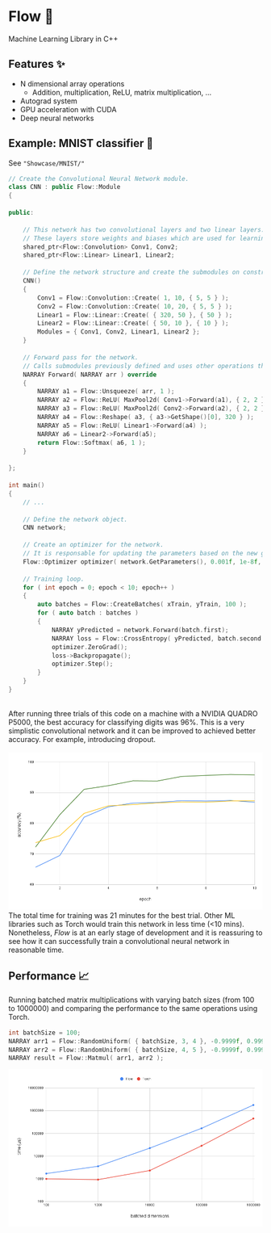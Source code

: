 # Flow 🌊
Machine Learning Library in C++
## Features ✨
- N dimensional array operations
  - Addition, multiplication, ReLU, matrix multiplication, ...
- Autograd system
- GPU acceleration with CUDA
- Deep neural networks
## Example: MNIST classifier 🔢
See ```"Showcase/MNIST/"```<br>
```cpp
// Create the Convolutional Neural Network module.
class CNN : public Flow::Module
{

public:

    // This network has two convolutional layers and two linear layers.
    // These layers store weights and biases which are used for learning after backpropagation.
    shared_ptr<Flow::Convolution> Conv1, Conv2;
    shared_ptr<Flow::Linear> Linear1, Linear2;

    // Define the network structure and create the submodules on construct.
    CNN()
    {
        Conv1 = Flow::Convolution::Create( 1, 10, { 5, 5 } );
        Conv2 = Flow::Convolution::Create( 10, 20, { 5, 5 } );
        Linear1 = Flow::Linear::Create( { 320, 50 }, { 50 } );
        Linear2 = Flow::Linear::Create( { 50, 10 }, { 10 } );
        Modules = { Conv1, Conv2, Linear1, Linear2 };
    }

    // Forward pass for the network.
    // Calls submodules previously defined and uses other operations that don't store parameters.
    NARRAY Forward( NARRAY arr ) override
    {
        NARRAY a1 = Flow::Unsqueeze( arr, 1 );
        NARRAY a2 = Flow::ReLU( MaxPool2d( Conv1->Forward(a1), { 2, 2 } ) );
        NARRAY a3 = Flow::ReLU( MaxPool2d( Conv2->Forward(a2), { 2, 2 } ) );
        NARRAY a4 = Flow::Reshape( a3, { a3->GetShape()[0], 320 } );
        NARRAY a5 = Flow::ReLU( Linear1->Forward(a4) );
        NARRAY a6 = Linear2->Forward(a5);
        return Flow::Softmax( a6, 1 );
    }

};

int main()
{
    // ...

    // Define the network object.
    CNN network;

    // Create an optimizer for the network.
    // It is responsable for updating the parameters based on the new gradients.
    Flow::Optimizer optimizer( network.GetParameters(), 0.001f, 1e-8f, 0.0f );

    // Training loop.
    for ( int epoch = 0; epoch < 10; epoch++ )
    {
        auto batches = Flow::CreateBatches( xTrain, yTrain, 100 );
        for ( auto batch : batches )
        {
            NARRAY yPredicted = network.Forward(batch.first);
            NARRAY loss = Flow::CrossEntropy( yPredicted, batch.second );
            optimizer.ZeroGrad();
            loss->Backpropagate();
            optimizer.Step();
        }
    }
}
```
<br>
After running three trials of this code on a machine with a NVIDIA QUADRO P5000, the best accuracy for classifying digits was 96%. This is a very simplistic convolutional network and it can be improved to achieved better accuracy. For example, introducing dropout.<br><br>
<img src="chart1.png" />
The total time for training was 21 minutes for the best trial. Other ML libraries such as Torch would train this network in less time (<10 mins). Nonetheless, <em>Flow</em> is at an early stage of development and it is reassuring to see how it can successfully train a convolutional neural network in reasonable time.

## Performance 📈
Running batched matrix multiplications with varying batch sizes (from 100 to 1000000) and comparing the performance to the same operations using Torch.
```cpp
int batchSize = 100;
NARRAY arr1 = Flow::RandomUniform( { batchSize, 3, 4 }, -0.9999f, 0.9999f );
NARRAY arr2 = Flow::RandomUniform( { batchSize, 4, 5 }, -0.9999f, 0.9999f );
NARRAY result = Flow::Matmul( arr1, arr2 );
```
<img src="chart2.png" />
